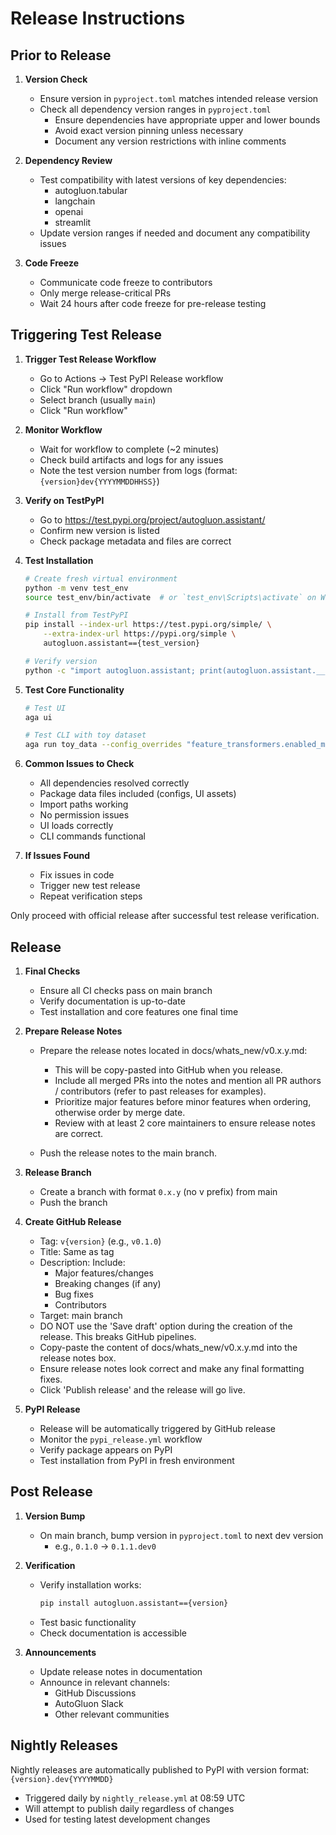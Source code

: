 # Release Instructions

## Prior to Release

1. **Version Check**
   * Ensure version in `pyproject.toml` matches intended release version
   * Check all dependency version ranges in `pyproject.toml`
     * Ensure dependencies have appropriate upper and lower bounds
     * Avoid exact version pinning unless necessary
     * Document any version restrictions with inline comments

2. **Dependency Review**
   * Test compatibility with latest versions of key dependencies:
     * autogluon.tabular
     * langchain
     * openai
     * streamlit
   * Update version ranges if needed and document any compatibility issues

3. **Code Freeze**
   * Communicate code freeze to contributors
   * Only merge release-critical PRs
   * Wait 24 hours after code freeze for pre-release testing



## Triggering Test Release

1. **Trigger Test Release Workflow**
   * Go to Actions → Test PyPI Release workflow
   * Click "Run workflow" dropdown
   * Select branch (usually `main`)
   * Click "Run workflow"

2. **Monitor Workflow**
   * Wait for workflow to complete (~2 minutes)
   * Check build artifacts and logs for any issues
   * Note the test version number from logs (format: `{version}dev{YYYYMMDDHHSS}`)

3. **Verify on TestPyPI**
   * Go to https://test.pypi.org/project/autogluon.assistant/
   * Confirm new version is listed
   * Check package metadata and files are correct

4. **Test Installation**
   ```bash
   # Create fresh virtual environment
   python -m venv test_env
   source test_env/bin/activate  # or `test_env\Scripts\activate` on Windows

   # Install from TestPyPI
   pip install --index-url https://test.pypi.org/simple/ \
       --extra-index-url https://pypi.org/simple \
       autogluon.assistant=={test_version}

   # Verify version
   python -c "import autogluon.assistant; print(autogluon.assistant.__version__)"
   ```

5. **Test Core Functionality**
   ```bash
   # Test UI
   aga ui

   # Test CLI with toy dataset
   aga run toy_data --config_overrides "feature_transformers.enabled_models=None, autogluon.predictor_fit_kwargs.time_limit=3600"
   ```

6. **Common Issues to Check**
   * All dependencies resolved correctly
   * Package data files included (configs, UI assets)
   * Import paths working
   * No permission issues
   * UI loads correctly
   * CLI commands functional

7. **If Issues Found**
   * Fix issues in code
   * Trigger new test release
   * Repeat verification steps

Only proceed with official release after successful test release verification.

## Release

1. **Final Checks**
   * Ensure all CI checks pass on main branch
   * Verify documentation is up-to-date
   * Test installation and core features one final time

2. **Prepare Release Notes**
   * Prepare the release notes located in docs/whats_new/v0.x.y.md:
     * This will be copy-pasted into GitHub when you release.
     * Include all merged PRs into the notes and mention all PR authors / contributors (refer to past releases for examples).
     * Prioritize major features before minor features when ordering, otherwise order by merge date.
     * Review with at least 2 core maintainers to ensure release notes are correct.

   * Push the release notes to the main branch.

3. **Release Branch**
   * Create a branch with format `0.x.y` (no v prefix) from main
   * Push the branch

4. **Create GitHub Release**
   * Tag: `v{version}` (e.g., `v0.1.0`)
   * Title: Same as tag
   * Description: Include:
     * Major features/changes
     * Breaking changes (if any)
     * Bug fixes
     * Contributors
   * Target: main branch
   * DO NOT use the 'Save draft' option during the creation of the release. This breaks GitHub pipelines.
   * Copy-paste the content of docs/whats_new/v0.x.y.md into the release notes box.
   * Ensure release notes look correct and make any final formatting fixes.
   * Click 'Publish release' and the release will go live.

5. **PyPI Release**
   * Release will be automatically triggered by GitHub release
   * Monitor the `pypi_release.yml` workflow
   * Verify package appears on PyPI
   * Test installation from PyPI in fresh environment

## Post Release

1. **Version Bump**
   * On main branch, bump version in `pyproject.toml` to next dev version
     * e.g., `0.1.0` → `0.1.1.dev0`

2. **Verification**
   * Verify installation works:
     ```bash
     pip install autogluon.assistant=={version}
     ```
   * Test basic functionality
   * Check documentation is accessible

3. **Announcements**
   * Update release notes in documentation
   * Announce in relevant channels:
     * GitHub Discussions
     * AutoGluon Slack
     * Other relevant communities


## Nightly Releases

Nightly releases are automatically published to PyPI with version format:
`{version}.dev{YYYYMMDD}`

* Triggered daily by `nightly_release.yml` at 08:59 UTC
* Will attempt to publish daily regardless of changes
* Used for testing latest development changes
